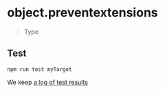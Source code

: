# object.preventextensions

> Type


## Test

    npm run test myTarget

We keep [a log of test results](./test/results_log.md)


